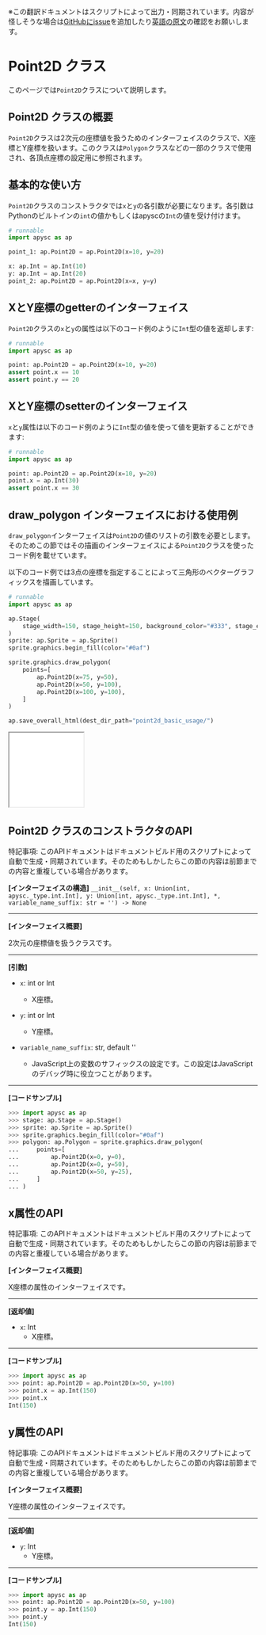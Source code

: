 <span class="inconspicuous-txt">※この翻訳ドキュメントはスクリプトによって出力・同期されています。内容が怪しそうな場合は<a href="https://github.com/simon-ritchie/apysc/issues" target="_blank">GitHubにissue</a>を追加したり[英語の原文](https://simon-ritchie.github.io/apysc/en/point2d.html)の確認をお願いします。</span>

# Point2D クラス

このページでは`Point2D`クラスについて説明します。

## Point2D クラスの概要

`Point2D`クラスは2次元の座標値を扱うためのインターフェイスのクラスで、X座標とY座標を扱います。このクラスは`Polygon`クラスなどの一部のクラスで使用され、各頂点座標の設定用に参照されます。

## 基本的な使い方

`Point2D`クラスのコンストラクタでは`x`と`y`の各引数が必要になります。各引数はPythonのビルトインの`int`の値かもしくはapyscの`Int`の値を受け付けます。

```py
# runnable
import apysc as ap

point_1: ap.Point2D = ap.Point2D(x=10, y=20)

x: ap.Int = ap.Int(10)
y: ap.Int = ap.Int(20)
point_2: ap.Point2D = ap.Point2D(x=x, y=y)
```

## XとY座標のgetterのインターフェイス

`Point2D`クラスの`x`と`y`の属性は以下のコード例のように`Int`型の値を返却します:

```py
# runnable
import apysc as ap

point: ap.Point2D = ap.Point2D(x=10, y=20)
assert point.x == 10
assert point.y == 20
```

## XとY座標のsetterのインターフェイス

`x`と`y`属性は以下のコード例のように`Int`型の値を使って値を更新することができます:

```py
# runnable
import apysc as ap

point: ap.Point2D = ap.Point2D(x=10, y=20)
point.x = ap.Int(30)
assert point.x == 30
```

## draw_polygon インターフェイスにおける使用例

`draw_polygon`インターフェイスは`Point2D`の値のリストの引数を必要とします。そのためこの節ではその描画のインターフェイスによる`Point2D`クラスを使ったコード例を載せています。

以下のコード例では3点の座標を指定することによって三角形のベクターグラフィックスを描画しています。

```py
# runnable
import apysc as ap

ap.Stage(
    stage_width=150, stage_height=150, background_color="#333", stage_elem_id="stage"
)
sprite: ap.Sprite = ap.Sprite()
sprite.graphics.begin_fill(color="#0af")

sprite.graphics.draw_polygon(
    points=[
        ap.Point2D(x=75, y=50),
        ap.Point2D(x=50, y=100),
        ap.Point2D(x=100, y=100),
    ]
)

ap.save_overall_html(dest_dir_path="point2d_basic_usage/")
```

<iframe src="static/point2d_basic_usage/index.html" width="150" height="150"></iframe>

## Point2D クラスのコンストラクタのAPI

<span class="inconspicuous-txt">特記事項: このAPIドキュメントはドキュメントビルド用のスクリプトによって自動で生成・同期されています。そのためもしかしたらこの節の内容は前節までの内容と重複している場合があります。</span>

**[インターフェイスの構造]** `__init__(self, x: Union[int, apysc._type.int.Int], y: Union[int, apysc._type.int.Int], *, variable_name_suffix: str = '') -> None`<hr>

**[インターフェイス概要]**

2次元の座標値を扱うクラスです。<hr>

**[引数]**

- `x`: int or Int
  - X座標。

- `y`: int or Int
  - Y座標。

- `variable_name_suffix`: str, default ''
  - JavaScript上の変数のサフィックスの設定です。この設定はJavaScriptのデバッグ時に役立つことがあります。

<hr>

**[コードサンプル]**

```py
>>> import apysc as ap
>>> stage: ap.Stage = ap.Stage()
>>> sprite: ap.Sprite = ap.Sprite()
>>> sprite.graphics.begin_fill(color="#0af")
>>> polygon: ap.Polygon = sprite.graphics.draw_polygon(
...     points=[
...         ap.Point2D(x=0, y=0),
...         ap.Point2D(x=0, y=50),
...         ap.Point2D(x=50, y=25),
...     ]
... )
```

## x属性のAPI

<span class="inconspicuous-txt">特記事項: このAPIドキュメントはドキュメントビルド用のスクリプトによって自動で生成・同期されています。そのためもしかしたらこの節の内容は前節までの内容と重複している場合があります。</span>

**[インターフェイス概要]**

X座標の属性のインターフェイスです。<hr>

**[返却値]**

- `x`: Int
  - X座標。

<hr>

**[コードサンプル]**

```py
>>> import apysc as ap
>>> point: ap.Point2D = ap.Point2D(x=50, y=100)
>>> point.x = ap.Int(150)
>>> point.x
Int(150)
```

## y属性のAPI

<span class="inconspicuous-txt">特記事項: このAPIドキュメントはドキュメントビルド用のスクリプトによって自動で生成・同期されています。そのためもしかしたらこの節の内容は前節までの内容と重複している場合があります。</span>

**[インターフェイス概要]**

Y座標の属性のインターフェイスです。<hr>

**[返却値]**

- `y`: Int
  - Y座標。

<hr>

**[コードサンプル]**

```py
>>> import apysc as ap
>>> point: ap.Point2D = ap.Point2D(x=50, y=100)
>>> point.y = ap.Int(150)
>>> point.y
Int(150)
```